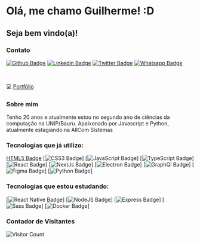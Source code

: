 # Olá, me chamo Guilherme! :D
## Seja bem vindo(a)! 

### Contato
[![Github Badge](	https://img.shields.io/badge/GitHub-100000?style=for-the-badge&logo=github&logoColor=white)](https://github.com/Glerme)
[![Linkedin Badge](https://img.shields.io/badge/LinkedIn-0077B5?style=for-the-badge&logo=linkedin&logoColor=white)](https://www.linkedin.com/in/glerme/)
[![Twitter Badge](https://img.shields.io/badge/Twitter-1DA1F2?style=for-the-badge&logo=twitter&logoColor=white)](https://twitter.com/glhermme)
[![Whatsapp Badge](https://img.shields.io/badge/WhatsApp-25D366?style=for-the-badge&logo=whatsapp&logoColor=white)](https://api.whatsapp.com/send?phone=5514998363749)

<br>

💻 [Portfólio](https://glerme.github.io) 

### Sobre mim
Tenho 20 anos e atualmente estou no segundo ano de ciências da computação na UNIP/Bauru. Apaixonado por Javascript e Python, atualmente estagiando na AllCom Sistemas


### Tecnologias que já utilizo: 

[HTML5 Badge](https://img.shields.io/badge/HTML5-E34F26?style=for-the-badge&logo=html5&logoColor=white)
[![CSS3 Badge](https://img.shields.io/badge/CSS3-1572B6?style=for-the-badge&logo=css3&logoColor=white)]
[![JavaScript Badge](https://img.shields.io/badge/JavaScript-323330?style=for-the-badge&logo=javascript&logoColor=F7DF1E)]
[![TypeScript Badge](https://img.shields.io/badge/TypeScript-007ACC?style=for-the-badge&logo=typescript&logoColor=white)]
[![React Badge](https://img.shields.io/badge/React-20232A?style=for-the-badge&logo=react&logoColor=61DAFB)]
[![NextJs Badge](https://img.shields.io/badge/next.js-000000?style=for-the-badge&logo=nextdotjs&logoColor=white)]
[![Electron Badge](https://img.shields.io/badge/Electron-2B2E3A?style=for-the-badge&logo=electron&logoColor=9FEAF9)]
[![GraphQl Badge](https://img.shields.io/badge/GraphQl-E10098?style=for-the-badge&logo=graphql&logoColor=white)]
[![Figma Badge](https://img.shields.io/badge/Figma-F24E1E?style=for-the-badge&logo=figma&logoColor=white)]
[![Python Badge](https://img.shields.io/badge/Python-3776AB?style=for-the-badge&logo=python&logoColor=white)]


### Tecnologias que estou estudando:

[![React Native Badge](https://img.shields.io/badge/React_Native-20232A?style=for-the-badge&logo=react&logoColor=61DAFB)]
[![NodeJS Badge](https://img.shields.io/badge/Node.js-339933?style=for-the-badge&logo=nodedotjs&logoColor=white)]
[![Express Badge](https://img.shields.io/badge/Express.js-000000?style=for-the-badge&logo=express&logoColor=white)]
[![Sass Badge](https://img.shields.io/badge/Sass-CC6699?style=for-the-badge&logo=sass&logoColor=white)]
[![Docker Badge](https://img.shields.io/badge/Docker-2CA5E0?style=for-the-badge&logo=docker&logoColor=white)]


### Contador de Visitantes

![Visitor Count](https://profile-counter.glitch.me/Glerme/count.svg)
